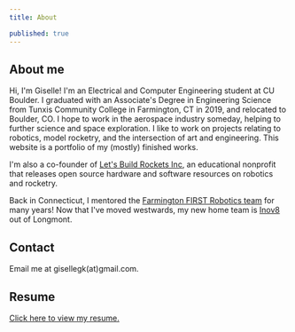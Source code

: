 ```yaml
---
title: About

published: true
---
```


## About me

Hi, I'm Giselle! I'm an Electrical and Computer Engineering student at CU Boulder. I graduated with an Associate's Degree in Engineering Science from Tunxis Community College in Farmington, CT in 2019, and relocated to Boulder, CO. I hope to work in the aerospace industry someday, helping to further science and space exploration. I like to work on projects relating to robotics, model rocketry, and the intersection of art and engineering. This website is a portfolio of my (mostly) finished works.

I'm also a co-founder of [Let's Build Rockets Inc](http://www.letsbuildrockets.org/), an educational nonprofit that releases open source hardware and software resources on robotics and rocketry.

Back in Connecticut, I mentored the [Farmington FIRST Robotics team](http://www.farmingtonrobotics.org/) for many years! Now that I've moved westwards, my new home team is [Inov8](https://www.thebluealliance.com/team/7891/) out of Longmont. 


## Contact

Email me at gisellegk(at)gmail.com.

## Resume
[Click here to view my resume.]({{site.url}}/assets/files/GiselleKooResume.pdf)

